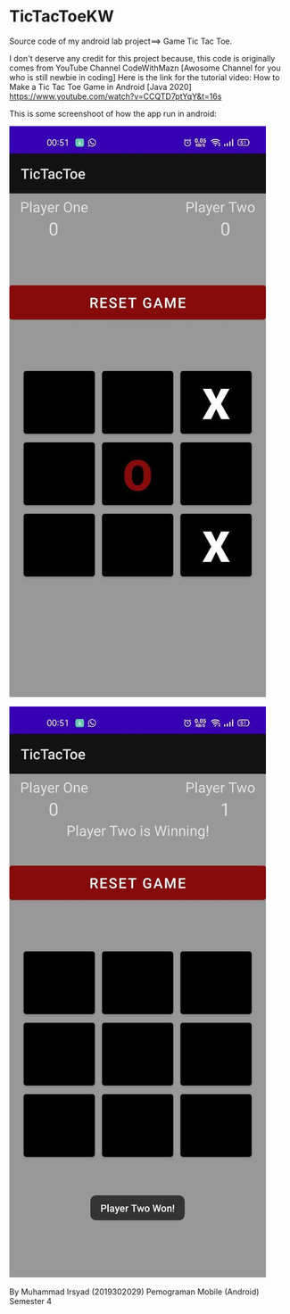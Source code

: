 # TicTacToeKW
Source code of my android lab project==> Game Tic Tac Toe.

I don't deserve any credit for this project because, this code is originally comes from YouTube Channel CodeWithMazn [Awosome Channel for you who is still newbie in coding] 
Here is the link for the tutorial video: 
How to Make a Tic Tac Toe Game in Android [Java 2020]
https://www.youtube.com/watch?v=CCQTD7ptYqY&t=16s

This is some screenshoot of how the app run in android:

![](app/src/main/res/drawable/Play.jpg)

![](app/src/main/res/drawable/Player%20Two%20Win.jpg)


By Muhammad Irsyad (2019302029)
Pemograman Mobile (Android) Semester 4

